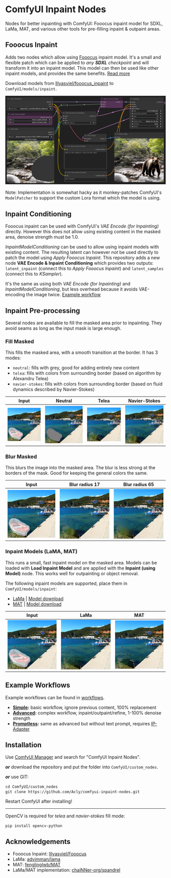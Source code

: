 # ComfyUI Inpaint Nodes

Nodes for better inpainting with ComfyUI: Fooocus inpaint model for SDXL, LaMa, MAT,
and various other tools for pre-filling inpaint & outpaint areas.

## Fooocus Inpaint

Adds two nodes which allow using [Fooocus](https://github.com/lllyasviel/Fooocus) inpaint model.
It's a small and flexible patch which can be applied to _any **SDXL** checkpoint_ and will transform
it into an inpaint model. This model can then be used like other inpaint models, and provides the
same benefits. [Read more](https://github.com/lllyasviel/Fooocus/discussions/414)

Download models from [lllyasviel/fooocus_inpaint](https://huggingface.co/lllyasviel/fooocus_inpaint/tree/main) to `ComfyUI/models/inpaint`.

![Inpaint workflow](media/inpaint.png)

Note: Implementation is somewhat hacky as it monkey-patches ComfyUI's `ModelPatcher` to support
the custom Lora format which the model is using.

## Inpaint Conditioning

Fooocus inpaint can be used with ComfyUI's _VAE Encode (for Inpainting)_ directly. However this does
not allow using existing content in the masked area, denoise strength must be 1.0.

_InpaintModelConditioning_ can be used to allow using inpaint models with existing content. The resulting
latent can however _not_ be used directly to patch the model using _Apply Fooocus Inpaint_. This repository
adds a new node **VAE Encode & Inpaint Conditioning** which provides two outputs: `latent_inpaint` (connect
this to _Apply Fooocus Inpaint_) and `latent_samples` (connect this to _KSampler_).

It's the same as using both _VAE Encode (for Inpainting)_ and _InpaintModelConditioning_, but less overhead
because it avoids VAE-encoding the image twice. [Example workflow](workflows/inpaint-advanced.json)

## Inpaint Pre-processing

Several nodes are available to fill the masked area prior to inpainting. They avoid seams as long as the
input mask is large enough.

### Fill Masked

This fills the masked area, with a smooth transition at the border. It has 3 modes:
* `neutral`: fills with grey, good for adding entirely new content
* `telea`: fills with colors from surrounding border (based on algorithm by Alexandru Telea)
* `navier-stokes`: fills with colors from surrounding border (based on fluid dynamics described by Navier-Stokes)

| Input | Neutral | Telea | Navier-Stokes |
|-|-|-|-|
| ![input](media/preprocess-input.png) | ![neutral](media/preprocess-neutral.png) | ![telea](media/preprocess-telea.png) | ![ns](media/preprocess-navier-stokes.png)

### Blur Masked

This blurs the image into the masked area. The blur is less strong at the borders of the mask.
Good for keeping the general colors the same.

| Input | Blur radius 17 | Blur radius 65 |
|-|-|-|
| ![input](media/preprocess-input.png) | ![blur-17](media/preprocess-blur-17.png) | ![blur-65](media/preprocess-blur-65.png) |

### Inpaint Models (LaMA, MAT)

This runs a small, fast inpaint model on the masked area. Models can be loaded with **Load Inpaint Model**
and are applied with the **Inpaint (using Model)** node. This works well for outpainting or object removal.

The following inpaint models are supported, place them in `ComfyUI/models/inpaint`:
- [LaMa](https://github.com/advimman/lama) | [Model download](https://github.com/Sanster/models/releases/download/add_big_lama/big-lama.pt)
- [MAT](https://github.com/fenglinglwb/MAT) | [Model download](https://github.com/Sanster/models/releases/download/add_mat/Places_512_FullData_G.pth)

| Input | LaMa | MAT |
|-|-|-|
| ![input](media/preprocess-input.png) | ![lama](media/preprocess-lama.png) | ![mat](media/preprocess-mat.png) |

## Example Workflows

Example workflows can be found in [workflows](workflows).

* **[Simple](https://raw.githubusercontent.com/Acly/comfyui-inpaint-nodes/main/workflows/inpaint-simple.json):** basic workflow, ignore previous content, 100% replacement
* **[Advanced](https://raw.githubusercontent.com/Acly/comfyui-inpaint-nodes/main/workflows/inpaint-advanced.json):** complex workflow, inpaint/outpaint/refine, 1-100% denoise strength
* **[Promptless](https://raw.githubusercontent.com/Acly/comfyui-inpaint-nodes/main/workflows/inpaint-advanced-promptless.json):** same as advanced but without text prompt, requires [IP-Adapter](https://github.com/cubiq/ComfyUI_IPAdapter_plus)


## Installation

Use [ComfyUI Manager](https://github.com/ltdrdata/ComfyUI-Manager) and search for "ComfyUI Inpaint Nodes".

_**or**_ download the repository and put the folder into `ComfyUI/custom_nodes`.

_**or**_ use GIT:
```
cd ComfyUI/custom_nodes
git clone https://github.com/Acly/comfyui-inpaint-nodes.git
```

Restart ComfyUI after installing!

---

OpenCV is required for _telea_ and _navier-stokes_ fill mode:
```
pip install opencv-python
```

## Acknowledgements

* Fooocus Inpaint: [lllyasviel/Fooocus](https://github.com/lllyasviel/Fooocus)
* LaMa: [advimman/lama](https://github.com/advimman/lama)
* MAT: [fenglinglwb/MAT](https://github.com/fenglinglwb/MAT)
* LaMa/MAT implementation: [chaiNNer-org/spandrel](https://github.com/chaiNNer-org/spandrel)
